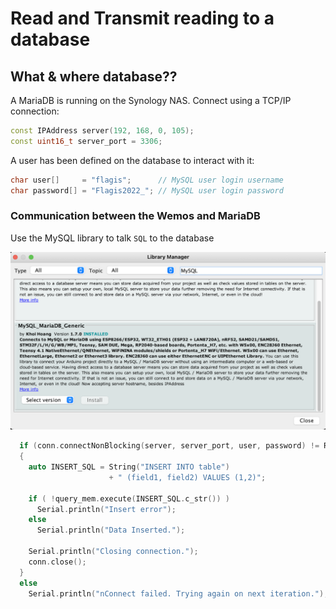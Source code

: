 # Read and Transmit reading to a database

## What & where database??

A MariaDB is running on the Synology NAS. Connect using a TCP/IP connection:

```cpp
const IPAddress server(192, 168, 0, 105);
const uint16_t server_port = 3306;
```

A user has been defined on the database to interact with it:

```cpp
char user[]     = "flagis";      // MySQL user login username
char password[] = "Flagis2022_"; // MySQL user login password
```

### Communication between the Wemos and MariaDB

Use the MySQL library to talk `SQL` to the database

![port](res/MariaDBLib.png)


```cpp
  if (conn.connectNonBlocking(server, server_port, user, password) != RESULT_FAIL)
  {
    auto INSERT_SQL = String("INSERT INTO table")
                      + " (field1, field2) VALUES (1,2)";

    if ( !query_mem.execute(INSERT_SQL.c_str()) )
      Serial.println("Insert error");
    else
      Serial.println("Data Inserted.");

    Serial.println("Closing connection.");
    conn.close();
  }
  else
    Serial.println("nConnect failed. Trying again on next iteration.");
```